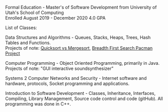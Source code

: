 Formal Education - Master's of Software Development from University of Utah's School of Computing
<br />
Enrolled August 2019 - December 2020 4.0 GPA

List of Classes:

Data Structures and Algorithms - Queues, Stacks, Heaps, Trees, Hash Tables and Functions. <br />
Projects of note: [Quicksort vs Mergesort](https://github.com/alexnel24/AlexNelson/tree/master/SchoolProjects/QuickSortAndMergeSort), [Breadth First Search Pacman Project](https://github.com/alexnel24/AlexNelson/tree/master/SchoolProjects/PacmanFindPath)

Computer Programming - Object Oriented Programming, primarily in Java. <br />
Projects of note: "GUI interactive soundsynthesizer" 

Systems 2 Computer Networks and Security - Internet software and hardware, protocols, Socket programming and applications.  

Introduction to Software Development - Classes, Inheritance, Interfaces, Compiling, Library Management, Source code control and code (gitHub). All programming was done in C++. 

